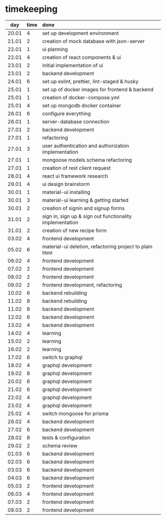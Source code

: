 # timekeeping

|  day  | time | done                                                     |
| :---: | :--- | :------------------------------------------------------- |
| 20.01 | 4    | set up development environment                           |
| 21.01 | 2    | creation of mock database with json-server               |
| 22.01 | 1    | ui planning                                              |
| 22.01 | 4    | creation of react components & ui                        |
| 23.01 | 2    | initial implementation of ui                             |
| 23.01 | 2    | backend development                                      |
| 24.01 | 6    | set up eslint, prettier, lint-staged & husky             |
| 25.01 | 1    | set up of docker images for frontend & backend           |
| 25.01 | 1    | creation of docker-compose.yml                           |
| 25.01 | 4    | set up mongodb docker container                          |
| 26.01 | 6    | configure everything                                     |
| 26.01 | 1    | server-database connection                               |
| 27.01 | 2    | backend development                                      |
| 27.01 | 1    | refactoring                                              |
| 27.01 | 3    | user authentication and authorization implementation     |
| 27.01 | 1    | mongoose models schema refactoring                       |
| 27.01 | 1    | creation of rest client request                          |
| 28.01 | 4    | react ui framework research                              |
| 29.01 | 4    | ui design brainstorm                                     |
| 30.01 | 1    | material-ui installing                                   |
| 30.01 | 3    | material-ui learning & getting started                   |
| 30.01 | 2    | creation of signin and signup forms                      |
| 31.01 | 2    | sign in, sign up & sign out functionality implementation |
| 31.01 | 2    | creation of new recipe form                              |
| 03.02 | 4    | frontend development                                     |
| 05.02 | 6    | material-ui deletion, refactoring project to plain html  |
| 06.02 | 4    | frontend development                                     |
| 07.02 | 2    | frontend development                                     |
| 08.02 | 2    | frontend development                                     |
| 09.02 | 2    | frontend development, refactoring                        |
| 10.02 | 6    | backend rebuilding                                       |
| 11.02 | 8    | backend rebuilding                                       |
| 11.02 | 8    | backend development                                      |
| 12.02 | 6    | backend development                                      |
| 13.02 | 4    | backend development                                      |
| 14.02 | 4    | learning                                                 |
| 15.02 | 2    | learning                                                 |
| 16.02 | 2    | learning                                                 |
| 17.02 | 6    | switch to graphql                                        |
| 18.02 | 4    | graphql development                                      |
| 19.02 | 8    | graphql development                                      |
| 20.02 | 6    | graphql development                                      |
| 21.02 | 6    | graphql development                                      |
| 22.02 | 4    | graphql development                                      |
| 23.02 | 4    | graphql development                                      |
| 25.02 | 4    | switch mongoose for prisma                               |
| 26.02 | 4    | backend development                                      |
| 27.02 | 6    | backend development                                      |
| 28.02 | 8    | tests & configuration                                    |
| 29.02 | 2    | schema review                                            |
| 01.03 | 6    | backend development                                      |
| 02.03 | 6    | backend development                                      |
| 03.03 | 6    | backend development                                      |
| 04.03 | 6    | backend development                                      |
| 05.03 | 2    | frontend development                                     |
| 06.03 | 4    | frontend development                                     |
| 07.03 | 2    | frontend development                                     |
| 08.03 | 2    | frontend development                                     |
